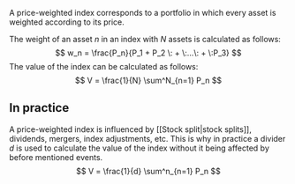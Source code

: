 A price-weighted index corresponds to a portfolio in which every asset is weighted according to its price.

The weight of an asset $n$ in an index with $N$ assets is calculated as follows:
$$ w_n = \frac{P_n}{P_1 + P_2 \: + \:...\: + \:P_3} $$
The value of the index can be calculated as follows:
$$ V = \frac{1}{N} \sum^N_{n=1} P_n $$
## In practice
A price-weighted index is influenced by [[Stock split|stock splits]], dividends, mergers, index adjustments, etc. This is why in practice a divider $d$ is used to calculate the value of the index without it being affected by before mentioned events.
$$ V = \frac{1}{d} \sum^n_{n=1} P_n $$
